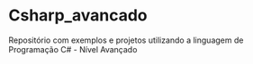 # Csharp_avancado
Repositório com exemplos e projetos utilizando a linguagem de Programação C# - Nível Avançado
